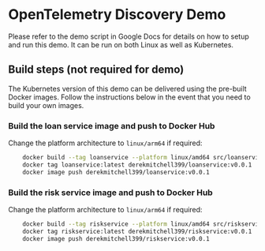 # OpenTelemetry Discovery Demo

Please refer to the demo script in Google Docs for details on how to 
setup and run this demo.  It can be run on both Linux as well as 
Kubernetes. 

## Build steps (not required for demo)

The Kubernetes version of this demo can be delivered using the pre-built Docker images. 
Follow the instructions below in the event that you need to build your own images.

### Build the loan service image and push to Docker Hub

Change the platform architecture to `linux/arm64` if required:

``` bash
    docker build --tag loanservice --platform linux/amd64 src/loanservice
    docker tag loanservice:latest derekmitchell399/loanservice:v0.0.1
    docker image push derekmitchell399/loanservice:v0.0.1
```

### Build the risk service image and push to Docker Hub

Change the platform architecture to `linux/arm64` if required:

``` bash
    docker build --tag riskservice --platform linux/amd64 src/riskservice
    docker tag riskservice:latest derekmitchell399/riskservice:v0.0.1
    docker image push derekmitchell399/riskservice:v0.0.1
```

